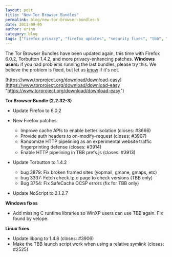 ```yaml
---
layout: post
title: "New Tor Browser Bundles"
permalink: blog/new-tor-browser-bundles-5
date: 2011-09-05
author: erinn
category: blog
tags: ["firefox privacy", "firefox updates", "security fixes", "tbb", "tor browser"]
---
```


The Tor Browser Bundles have been updated again, this time with Firefox 6.0.2, Torbutton 1.4.2, and more privacy-enhancing patches. **Windows users:** if you had problems running the last bundles, please try this. We believe the problem is fixed, but let us [know](https://trac.torproject.org/) if it's not.

[https://www.torproject.org/download/download-easy](https://www.torproject.org/download/download-easy "https://www.torproject.org/download/download-easy")

**Tor Browser Bundle (2.2.32-3)**

- Update Firefox to 6.0.2
- New Firefox patches:

  - Improve cache APIs to enable better isolation (closes: #3666)
  - Provide auth headers to on-modify-request (closes: #3907)
  - Randomize HTTP pipelining as an experimental website traffic fingerprinting defense (closes: #3914)
  - Enable HTTP pipelining in TBB prefs.js (closes: #3913)
- Update Torbutton to 1.4.2

  - bug 3879: Fix broken framed sites (yopmail, gmane, gmaps, etc)
  - bug 3337: Fetch check.tp.o page to check versions (TBB only)
  - Bug 3754: Fix SafeCache OCSP errors (fix for TBB only)
- Update NoScript to 2.1.2.7

**Windows fixes**

- Add missing C runtime libraries so WinXP users can use TBB again. Fix found by velope.

**Linux fixes**

- Update libpng to 1.4.8 (closes: #3906)
- Make the TBB launch script work when using a relative symlink (closes: #2525)

